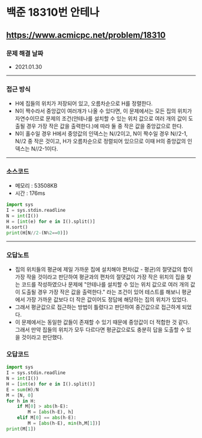 # 백준 18310번 안테나
https://www.acmicpc.net/problem/18310
---

### 문제 해결 날짜
- 2021.01.30
---

### 접근 방식
- H에 집들의 위치가 저장되어 있고, 오름차순으로 H를 정렬한다.
- N이 짝수라서 중앙값이 여러개가 나올 수 있다면, 이 문제에서는 모든 집의 위치가 자연수이므로 문제의 조건(안테나를 설치할 수 있는 위치 값으로 여러 개의 값이 도출될 경우 가장 작은 값을 출력한다.)에 따라 둘 중 작은 값을 중앙값으로 한다.
- N이 홀수일 경우 H에서 중앙값의 인덱스는 N//2이고, N이 짝수일 경우 N//2-1, N//2 중 작은 것이고, H가 오름차순으로 정렬되어 있으므로 이때 H의 중앙값의 인덱스는 N//2-1이다.
---

### 소스코드
- 메모리 : 53508KB
- 시간 : 176ms
```Python
import sys
I = sys.stdin.readline
N = int(I())
H = [int(e) for e in I().split()]
H.sort()
print(H[N//2-(N%2==0)])
```
---
### 오답노트
- 집의 위치들의 평균에 제일 가까운 집에 설치해야 편차(값 - 평균)의 절댓값의 합이 가장 작을 것이라고 판단하여 평균과의 편차의 절댓값이 가장 작은 위치의 집을 찾는 코드를 작성하였으나 문제에 "안테나를 설치할 수 있는 위치 값으로 여러 개의 값이 도출될 경우 가장 작은 값을 출력한다." 라는 조건이 있어 테스트를 해보니 평균에서 가장 가까운 값보다 더 작은 값이어도 정답에 해당하는 집의 위치가 있었다.
- 그래서 평균값으로 접근하는 방법이 틀렸다고 판단하여 중간값으로 접근하게 되었다.
- 이 문제에서는 동일한 값들이 존재할 수 있기 때문에 중앙값이 더 적합한 것 같다. 그래서 만약 집들의 위치가 모두 다르다면 평균값으로도 충분히 답을 도출할 수 있을 것이라고 판단했다.

### 오답코드
```Python
import sys
I = sys.stdin.readline
N = int(I())
H = [int(e) for e in I().split()]
E = sum(H)/N
M = [N, 0]
for h in H:
    if M[0] > abs(h-E):
        M = [abs(h-E), h]
    elif M[0] == abs(h-E):
        M = [abs(h-E), min(h,M[1])]
print(M[1])
```